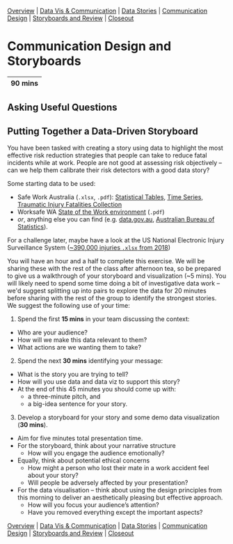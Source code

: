 [Overview](./00_overview.md) |
[Data Vis & Communication](./01_dataviscomms.md) |
[Data Stories](./02_datastories.md) |
[Communication Design](./03_commuicationDesign.md) |
[Storyboards and Review](./04_review.md)  |
[Closeout](./05_closeout.md)

# Communication Design and Storyboards

| 90 mins |
| ------- |

## Asking Useful Questions

## Putting Together a Data-Driven Storyboard

You have been tasked with creating a story using data to highlight the most
effective risk reduction strategies that people can take to reduce fatal
incidents while at work. People are not good at assessing risk objectively –
can we help them calibrate their risk detectors with a good data story?

Some starting data to be used:
* Safe Work Australia (`.xlsx`, `.pdf`):
  [Statistical Tables](https://www.safeworkaustralia.gov.au/resources_publications/statistical-tables),
  [Time Series](https://www.safeworkaustralia.gov.au/doc/work-related-traumatic-injury-fatality-time-series),
  [Traumatic Injury Fatalities Collection](https://www.safeworkaustralia.gov.au/collection/work-related-traumatic-injury-fatalities)
* Worksafe WA [State of the Work environment](https://www.commerce.wa.gov.au/worksafe/work-related-fatalities) (`.pdf`)
* *or*, anything else you can find (e.g. [data.gov.au](data.gov.au),
  [Australian Bureau of Statistics](https://www.abs.gov.au/)).

For a challenge later, maybe have a look at the US National Electronic Injury Surveillance System ([~390,000 injuries `.xlsx` from 2018](https://cpsc.gov/cgibin/NEISSQuery/Data/Archived%20Data/2018/neiss2018.xlsx))

You will have an hour and a half to complete this exercise.
We will be sharing these with the rest of the class after afternoon tea,
so be prepared to give us a walkthrough of your storyboard and visualization (~5 mins).
You will likely need to spend some time doing a bit of investigative data work – we'd
suggest splitting up into pairs to explore the data for 20 minutes before
sharing with the rest of the group to identify the strongest stories.
We suggest the following use of your time:

1. Spend the first **15 mins** in your team discussing the context:
  * Who are your audience?
  * How will we make this data relevant to them?
  * What actions are we wanting them to take?

2. Spend the next **30 mins** identifying your message:
  * What is the story you are trying to tell?
  * How will you use data and data viz to support this story?
  * At the end of this 45 minutes you should come up with:
    *	a three-minute pitch, and
    * a big-idea sentence for your story.

3. Develop a storyboard for your story and some demo data visualization (**30 mins**).
  * Aim for five minutes total presentation time.
  * For the storyboard, think about your narrative structure
    * How will you engage the audience emotionally?
  * Equally, think about potential ethical concerns
    * How might a person who lost their mate in a work accident feel about your story?
    * Will people be adversely affected by your presentation?
  * For the data visualisation – think about using the design principles from this
    morning to deliver an aesthetically pleasing but effective approach.
    * How will you focus your audience’s attention?
    * Have you removed everything except the important aspects?


[Overview](./00_overview.md) |
[Data Vis & Communication](./01_dataviscomms.md) |
[Data Stories](./02_datastories.md) |
[Communication Design](./03_commuicationDesign.md) |
[Storyboards and Review](./04_review.md)  |
[Closeout](./05_closeout.md)
